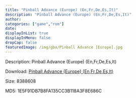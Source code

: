 ```yaml
---
title: "Pinball Advance (Europe) (En,Fr,De,Es,It)"
description: "Pinball Advance (Europe) (En,Fr,De,Es,It)"
author: 
categories: ["game","rom"]
date: 
displayInList: true
displayInMenu: false
dropCap: false
featuredImage: /img/gba/Pinball Advance [Europe].jpg
---
```


Description: Pinball Advance (Europe) (En,Fr,De,Es,It)

Download: <a style="text-decoration:underline;" href="https://mega.nz/#!PXBATKJL!FH8ffm1VaKVwAUrwwr9cz5ZKeFkWE0VM4dxe3kVEi-E" target = "_blank" rel = "nofollow" > Pinball Advance (Europe) (En,Fr,De,Es,It)</a>

Size: 8388608

MD5: 1E5F91DB7B8FA135CC3B118A3F8E686C

